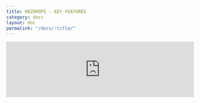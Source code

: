 ```yaml
---
title: RAZOROPS - KEY FEATURES
category: docs
layout: doc
permalink: "/docs/:title/"
---
```


<iframe
              src="https://docs.google.com/presentation/d/e/2PACX-1vTNTQS2UyblOvvhe9eqGuTvG_EfWiDWy8HvO3kWuK9BtEBcdloD3OrRjlWw5cY28nWMPQcyd3gDdvVT/embed?start=false&loop=false&delayms=3000"
              frameborder="0"
              width="100%"
              height="auto"
              allowfullscreen="true"
              mozallowfullscreen="true"
              webkitallowfullscreen="true"
            ></iframe>